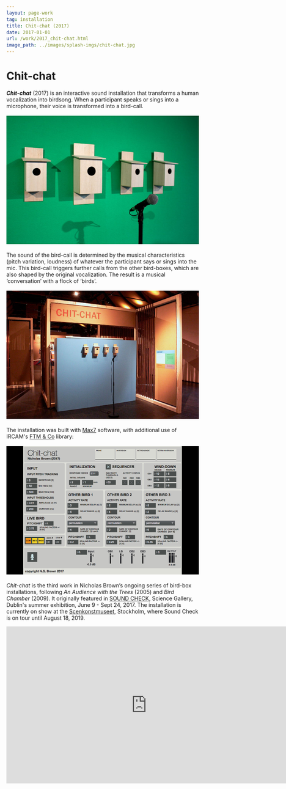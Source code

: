 ```yaml
---
layout: page-work
tag: installation
title: Chit-chat (2017)
date: 2017-01-01
url: /work/2017_chit-chat.html
image_path: ../images/splash-imgs/chit-chat.jpg
---
```

# Chit-chat 

_**Chit-chat**_ (2017) is an interactive sound installation that transforms a human vocalization into birdsong. When a participant speaks or sings into a microphone, their voice is transformed into a bird-call.
<br><br>
![](../images/chit-chat/chit-chat1.jpg)
<br><br>
The sound of the bird-call is determined by the musical characteristics (pitch variation, loudness) of whatever the participant says or sings into the mic. This bird-call triggers further calls from the other bird-boxes, which are also shaped by the original vocalization. The result is a musical ‘conversation’ with a flock of ‘birds’. 
<br><br>
![](../images/chit-chat/chit-chat2.jpg)
<br><br>
The installation was built with [Max7](http://www.cycling74.com) software, with additional use of IRCAM's [FTM & Co](http://ftm.ircam.fr/index.php/Main_Page) library:
<br><br>
![](../images/chit-chat/chit-chat3.jpg)
<br><br>
*Chit-chat* is the third work in Nicholas Brown’s ongoing series of bird-box installations, following *An Audience with the Trees* (2005) and *Bird Chamber* (2009). It originally featured in [SOUND CHECK](https://dublin.sciencegallery.com/soundcheck/), Science Gallery, Dublin's summer exhibition, June 9 - Sept 24, 2017. The installation is currently on show at the [Scenkonstmuseet](https://scenkonstmuseet.se/artikel/snart-slar-sound-check-upp-portarna/), Stockholm, where Sound Check is on tour until August 18, 2019.
<iframe src="https://www.facebook.com/plugins/video.php?href=https%3A%2F%2Fwww.facebook.com%2Fscenkonstmuseet%2Fvideos%2F436160813887780%2F&show_text=false&width=734&appId=250686088293082&height=411" width="734" height="411" style="border:none;overflow:hidden" scrolling="no" frameborder="0" allowTransparency="true" allow="encrypted-media" allowFullScreen="true"></iframe>


